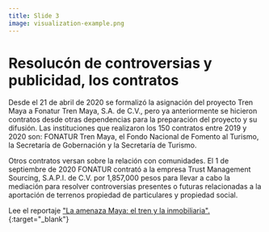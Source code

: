 ```yaml
---
title: Slide 3
image: visualization-example.png
---
```


# Resolucón de controversias y publicidad, los contratos

Desde el 21 de abril de 2020 se formalizó la asignación del proyecto Tren Maya a Fonatur Tren Maya, S.A. de C.V., pero ya anteriormente se hicieron contratos desde otras dependencias para la preparación del proyecto y su difusión. Las instituciones que realizaron los 150 contratos entre 2019 y 2020 son: FONATUR Tren Maya, el Fondo Nacional de Fomento al Turismo, la Secretaría de Gobernación y la Secretaría de Turismo.

Otros contratos versan sobre la relación con comunidades. El 1 de septiembre de 2020 FONATUR contrató a la empresa Trust Management Sourcing, S.A.P.I. de C.V. por 1,857,000 pesos para llevar a cabo la mediación para resolver controversias presentes o futuras relacionadas a la aportación de terrenos propiedad de particulares y propiedad social.

Lee el reportaje ["La amenaza Maya: el tren y la inmobiliaria".](https://poderlatam.org/2020/12/la-amenaza-maya-el-tren-y-la-inmobiliaria/){:target="_blank"}

